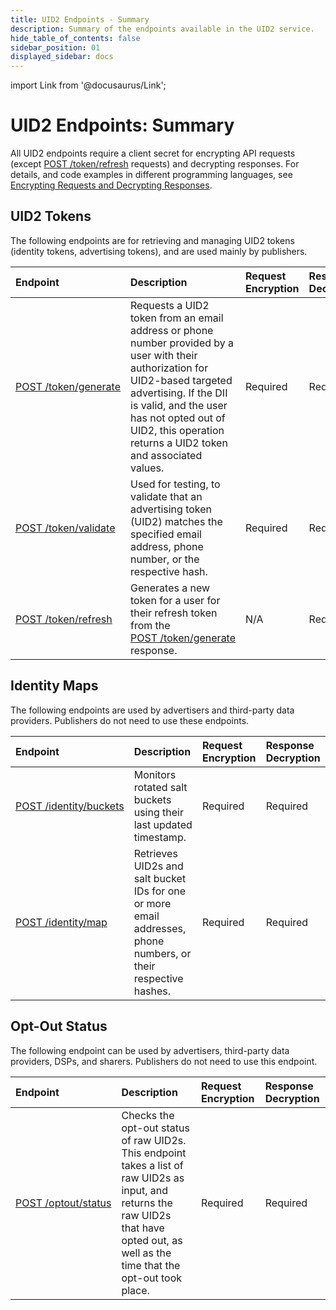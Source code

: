 ```yaml
---
title: UID2 Endpoints - Summary
description: Summary of the endpoints available in the UID2 service.
hide_table_of_contents: false
sidebar_position: 01
displayed_sidebar: docs
---
```


import Link from '@docusaurus/Link';

# UID2 Endpoints: Summary

All UID2 endpoints require a client secret for encrypting API requests (except [POST&nbsp;/token/refresh](post-token-refresh.md) requests) and decrypting responses. For details, and code examples in different programming languages, see [Encrypting Requests and Decrypting Responses](../getting-started/gs-encryption-decryption.md).

## UID2 Tokens

The following endpoints are for retrieving and managing UID2 tokens (identity tokens, advertising tokens), and are used mainly by publishers.

| Endpoint | Description | Request Encryption | Response Decryption |
| :--- | :--- | :--- | :--- |
| [POST&nbsp;/token/generate](post-token-generate.md) | Requests a UID2 token from an email address or phone number provided by a user with their authorization for UID2-based targeted advertising. If the DII is valid, and the user has not opted out of UID2, this operation returns a UID2 token and associated values. | Required | Required |
| [POST&nbsp;/token/validate](post-token-validate.md) | Used for testing, to validate that an advertising token (UID2) matches the specified email address, phone number, or the respective hash. | Required | Required |
| [POST&nbsp;/token/refresh](post-token-refresh.md) | Generates a new token for a user for their refresh token from the [POST&nbsp;/token/generate](post-token-generate.md) response. | N/A | Required |

## Identity Maps

The following endpoints are used by advertisers and third-party data providers. Publishers do not need to use these endpoints.

| Endpoint | Description | Request Encryption | Response Decryption |
| :--- | :--- | :--- | :--- |
| [POST&nbsp;/identity/buckets](post-identity-buckets.md) | Monitors rotated salt buckets using their last updated timestamp. | Required | Required |
| [POST&nbsp;/identity/map](post-identity-map.md) | Retrieves UID2s and salt bucket IDs for one or more email addresses, phone numbers, or their respective hashes.  | Required | Required |

## Opt-Out Status

The following endpoint can be used by advertisers, third-party data providers, DSPs, and sharers. Publishers do not need to use this endpoint.

| Endpoint | Description | Request Encryption | Response Decryption |
| :--- | :--- | :--- | :--- |
| [POST&nbsp;/optout/status](post-optout-status.md) | Checks the opt-out status of raw UID2s. This endpoint takes a list of raw UID2s as input, and returns the raw UID2s that have opted out, as well as the time that the opt-out took place.  | Required | Required |
